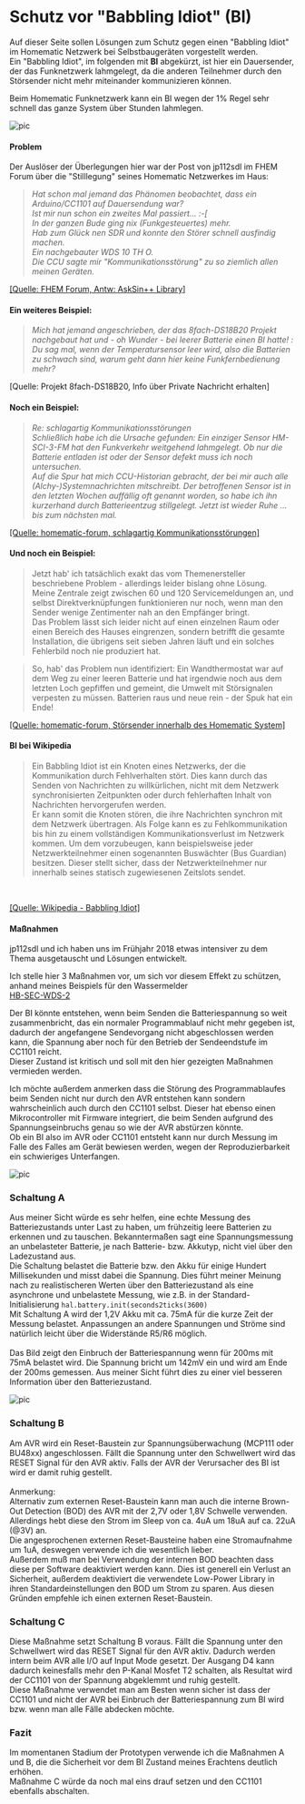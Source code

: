 # Schutz vor "Babbling Idiot" (BI)

Auf dieser Seite sollen Lösungen zum Schutz gegen einen "Babbling Idiot" im Homematic Netzwerk bei Selbstbaugeräten vorgestellt werden.<br>
Ein "Babbling Idiot", im folgenden mit **BI** abgekürzt, ist hier ein Dauersender, der das Funknetzwerk lahmgelegt, da die anderen Teilnehmer durch den Störsender nicht mehr miteinander kommunizieren können.

Beim Homematic Funknetzwerk kann ein BI wegen der 1% Regel sehr schnell das ganze System über Stunden lahmlegen.

![pic](Images/BI.jpg)

#### Problem

Der Auslöser der Überlegungen hier war der Post von jp112sdl im FHEM Forum über die "Stilllegung" seines Homematic Netzwerkes im Haus:

> *Hat schon mal jemand das Phänomen beobachtet, dass ein Arduino/CC1101 auf Dauersendung war?<br>
> Ist mir nun schon ein zweites Mal passiert...  :-[<br>
> In der ganzen Bude ging nix (Funkgesteuertes) mehr.<br>
Hab zum Glück nen SDR und konnte den Störer schnell ausfindig machen.<br>
Ein nachgebauter WDS 10 TH O.<br>
Die CCU sagte mir "Kommunikationsstörung" zu so ziemlich allen meinen Geräten.*

[[Quelle: FHEM Forum, Antw: AskSin++ Library]](https://forum.fhem.de/index.php/topic,57486.msg783197.html#msg783197)


#### Ein weiteres Beispiel:

> *Mich hat jemand angeschrieben, der das 8fach-DS18B20 Projekt nachgebaut hat und - oh Wunder - bei leerer Batterie einen BI hatte! :<br>
Du sag mal, wenn der Temperatursensor leer wird, also die Batterien zu schwach sind, warum geht dann hier keine Funkfernbedienung mehr?*

[Quelle: Projekt 8fach-DS18B20, Info über Private Nachricht erhalten]


#### Noch ein Beispiel:

> *Re: schlagartig Kommunikationsstörungen<br>
Schließlich habe ich die Ursache gefunden: Ein einziger Sensor HM-SCI-3-FM hat den Funkverkehr weitgehend lahmgelegt. Ob nur die Batterie entladen ist oder der Sensor defekt muss ich noch untersuchen.<br>
Auf die Spur hat mich CCU-Historian gebracht, der bei mir auch alle (Alchy-)Systemnachrichten mitschreibt. Der betroffenen Sensor ist in den letzten Wochen auffällig oft genannt worden, so habe ich ihn kurzerhand durch Batterieentzug stillgelegt. Jetzt ist wieder Ruhe ... bis zum nächsten mal.*

[[Quelle: homematic-forum, schlagartig Kommunikationsstörungen]](https://homematic-forum.de/forum/viewtopic.php?f=65&t=43150)


#### Und noch ein Beispiel:

> Jetzt hab' ich tatsächlich exakt das vom Themenersteller beschriebene Problem - allerdings leider bislang ohne Lösung.<br>
Meine Zentrale zeigt zwischen 60 und 120 Servicemeldungen an, und selbst Direktverknüpfungen funktionieren nur noch, wenn man den Sender wenige Zentimenter nah an den Empfänger bringt.<br>
Das Problem lässt sich leider nicht auf einen einzelnen Raum oder einen Bereich des Hauses eingrenzen, sondern betrifft die gesamte Installation, die übrigens seit sieben Jahren läuft und ein solches Fehlerbild noch nie produziert hat.

> So, hab' das Problem nun identifiziert: Ein Wandthermostat war auf dem Weg zu einer leeren Batterie und hat irgendwie noch aus dem letzten Loch gepfiffen und gemeint, die Umwelt mit Störsignalen verpesten zu müssen. Batterien raus und neue rein - der Spuk hat ein Ende!

[[Quelle: homematic-forum, Störsender innerhalb des Homematic System]](https://homematic-forum.de/forum/viewtopic.php?p=442442#p442442)


#### BI bei Wikipedia

> Ein Babbling Idiot ist ein Knoten eines Netzwerks, der die Kommunikation durch Fehlverhalten stört. Dies kann durch das Senden von Nachrichten zu willkürlichen, nicht mit dem Netzwerk synchronisierten Zeitpunkten oder durch fehlerhaften Inhalt von Nachrichten hervorgerufen werden.<br>
Er kann somit die Knoten stören, die ihre Nachrichten synchron mit dem Netzwerk übertragen. Als Folge kann es zu Fehlkommunikation bis hin zu einem vollständigen Kommunikationsverlust im Netzwerk kommen. Um dem vorzubeugen, kann beispielsweise jeder Netzwerkteilnehmer einen sogenannten Buswächter (Bus Guardian) besitzen. Dieser stellt sicher, dass der Netzwerkteilnehmer nur innerhalb seines statisch zugewiesenen Zeitslots sendet.
<br>

[[Quelle: Wikipedia - Babbling Idiot]](https://de.wikipedia.org/wiki/Babbling_idiot)</br>


#### Maßnahmen

jp112sdl und ich haben uns im Frühjahr 2018 etwas intensiver zu dem Thema ausgetauscht und Lösungen entwickelt.

Ich stelle hier 3 Maßnahmen vor, um sich vor diesem Effekt zu schützen, anhand meines Beispiels für den Wassermelder<br>
[HB-SEC-WDS-2](https://github.com/TomMajor/SmartHome/tree/master/HB-SEC-WDS-2)

Der BI könnte entstehen, wenn beim Senden die Batteriespannung so weit zusammenbricht, das ein normaler Programmablauf nicht mehr gegeben ist, dadurch der angefangene Sendevorgang nicht abgeschlossen werden kann, die Spannung aber noch für den Betrieb der Sendeendstufe im CC1101 reicht. <br>Dieser Zustand ist kritisch und soll mit den hier gezeigten Maßnahmen vermieden werden.

Ich möchte außerdem anmerken dass die Störung des Programmablaufes beim Senden nicht nur durch den AVR entstehen kann sondern wahrscheinlich auch durch den CC1101 selbst. Dieser hat ebenso einen Mikrocontroller mit Firmware integriert, die beim Senden aufgrund des Spannungseinbruchs genau so wie der AVR abstürzen könnte.<br>
Ob ein BI also im AVR oder CC1101 entsteht kann nur durch Messung im Falle des Falles am Gerät bewiesen werden, wegen der Reproduzierbarkeit ein schwieriges Unterfangen.

![pic](Images/Schaltung.png)

### Schaltung A

Aus meiner Sicht würde es sehr helfen, eine echte Messung des Batteriezustands unter Last zu haben, um frühzeitig leere Batterien zu erkennen und zu tauschen. Bekanntermaßen sagt eine Spannungsmessung an unbelasteter Batterie, je nach Batterie- bzw. Akkutyp, nicht viel über den Ladezustand aus.<br>
Die Schaltung belastet die Batterie bzw. den Akku für einige Hundert Millisekunden und misst dabei die Spannung.
Dies führt meiner Meinung nach zu realistischeren Werten über den Batteriezustand als eine asynchrone und unbelastete Messung, wie z.B. in der Standard-Initialisierung
`hal.battery.init(seconds2ticks(3600)`<br>
Mit Schaltung A wird der 1,2V Akku mit ca. 75mA für die kurze Zeit der Messung belastet. Anpassungen an andere Spannungen und Ströme sind natürlich leicht über die Widerstände R5/R6 möglich.<br><br>
Das Bild zeigt den Einbruch der Batteriespannung wenn für 200ms mit 75mA belastet wird. Die Spannung bricht um 142mV ein und wird am Ende der 200ms gemessen. Aus meiner Sicht führt dies zu einer viel besseren Information über den Batteriezustand.<br>

![pic](Images/BatterySensorLoad.png)


### Schaltung B

Am AVR wird ein Reset-Baustein zur Spannungsüberwachung (MCP111 oder BU48xx) angeschlossen. Fällt die Spannung unter den Schwellwert wird das RESET Signal für den AVR aktiv. Falls der AVR der Verursacher des BI ist wird er damit ruhig gestellt.<br>
<br>Anmerkung:<br>
Alternativ zum externen Reset-Baustein kann man auch die interne Brown-Out Detection (BOD) des AVR mit der 2,7V oder 1,8V Schwelle verwenden. Allerdings hebt diese den Strom im Sleep von ca. 4uA um 18uA auf ca. 22uA (@3V) an.<br>
Die angesprochenen externen Reset-Bausteine haben eine Stromaufnahme um 1uA, deswegen verwende ich die wesentlich lieber.<br>
Außerdem muß man bei Verwendung der internen BOD beachten dass diese per Software deaktiviert werden kann. Dies ist generell ein Verlust an Sicherheit, außerdem deaktiviert die verwendete Low-Power Library in ihren Standardeinstellungen den BOD um Strom zu sparen.
Aus diesen Gründen empfehle ich einen externen Reset-Baustein.

### Schaltung C

Diese Maßnahme setzt Schaltung B voraus. Fällt die Spannung unter den Schwellwert wird das RESET Signal für den AVR aktiv. Dadurch werden intern beim AVR alle I/O auf Input Mode gesetzt. Der Ausgang D4 kann dadurch keinesfalls mehr den P-Kanal Mosfet T2 schalten, als Resultat wird der CC1101 von der Spannung abgeklemmt und ruhig gestellt.<br>
Diese Maßnahme verwendet man am Besten wenn sicher ist dass der CC1101 und nicht der AVR bei Einbruch der Batteriespannung zum BI wird bzw. wenn man alle Fälle abdecken möchte.

### Fazit

Im momentanen Stadium der Prototypen verwende ich die Maßnahmen A und B, die die Sicherheit vor dem BI Zustand meines Erachtens deutlich erhöhen.<br>
Maßnahme C würde da noch mal eins drauf setzen und den CC1101 ebenfalls abschalten.
